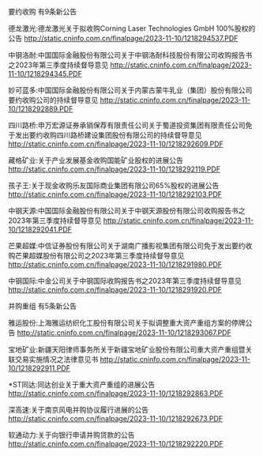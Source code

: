 要约收购 有9条新公告 

德龙激光:德龙激光关于拟收购Corning Laser Technologies GmbH 100%股权的公告 http://static.cninfo.com.cn/finalpage/2023-11-10/1218294537.PDF 

中钢洛耐:中国国际金融股份有限公司关于中钢洛耐科技股份有限公司收购报告书之2023年第三季度持续督导意见 http://static.cninfo.com.cn/finalpage/2023-11-10/1218294345.PDF 

妙可蓝多:中国国际金融股份有限公司关于内蒙古蒙牛乳业（集团）股份有限公司要约收购公司的持续督导意见 http://static.cninfo.com.cn/finalpage/2023-11-10/1218292889.PDF 

四川路桥:申万宏源证券承销保荐有限责任公司关于蜀道投资集团有限责任公司免于发出要约收购四川路桥建设集团股份有限公司的持续督导意见 http://static.cninfo.com.cn/finalpage/2023-11-10/1218292609.PDF 

藏格矿业:关于产业发展基金收购国能矿业股权的进展公告 http://static.cninfo.com.cn/finalpage/2023-11-10/1218292119.PDF 

孩子王:关于现金收购乐友国际商业集团有限公司65%股权的进展公告 http://static.cninfo.com.cn/finalpage/2023-11-10/1218292103.PDF 

中钢天源:中国国际金融股份有限公司关于中钢天源股份有限公司收购报告书之2023年第三季度持续督导意见 http://static.cninfo.com.cn/finalpage/2023-11-10/1218292041.PDF 

芒果超媒:中信证券股份有限公司关于湖南广播影视集团有限公司免于发出要约收购芒果超媒股份有限公司之2023年第三季度持续督导意见 http://static.cninfo.com.cn/finalpage/2023-11-10/1218291980.PDF 

中钢国际:中金公司关于中钢国际收购报告书之2023年第三季度持续督导意见 http://static.cninfo.com.cn/finalpage/2023-11-10/1218291920.PDF 

并购重组 有5条新公告 

雅运股份:上海雅运纺织化工股份有限公司关于拟调整重大资产重组方案的停牌公告 http://static.cninfo.com.cn/finalpage/2023-11-10/1218293067.PDF 

宝地矿业:新疆天阳律师事务所关于新疆宝地矿业股份有限公司重大资产重组暨关联交易实施情况之法律意见书 http://static.cninfo.com.cn/finalpage/2023-11-10/1218292911.PDF 

*ST同达:同达创业关于重大资产重组的进展公告 http://static.cninfo.com.cn/finalpage/2023-11-10/1218292863.PDF 

深高速:关于南京风电并购协议履行进展的公告 http://static.cninfo.com.cn/finalpage/2023-11-10/1218292673.PDF 

软通动力:关于向银行申请并购贷款的公告 http://static.cninfo.com.cn/finalpage/2023-11-10/1218292220.PDF 

